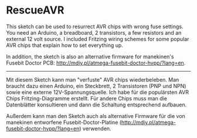 RescueAVR
=========

This sketch can be used to resurrect AVR chips with wrong fuse
settings. You need an Arduino, a breadboard, 2 transistors, a few
resistors and an external 12 volt source. I included Fritzing wiring
schemes for some popular AVR chips that explain how to set everything
up.

In addition, the sketch is also an alternative firmware for
manekinen's Fusebit Doctor PCB:
http://mdiy.pl/atmega-fusebit-doctor-hvpp/?lang=en. 


-----------------------------------------------------------------------------

Mit diesem Sketch kann man "verfuste" AVR chips wiederbeleben. Man
braucht dazu einen Arduino, ein Steckbrett, 2 Transistoren (PNP und
NPN) sowie eine externe 12V-Spannungsquelle. Ich habe für die
populärsten AVR Chips Fritzing-Diagramme erstellt. Für andere Chips
muss man die Datenblätter konsultieren und dann die Schaltung
entsprechend aufbauen.

Außerdem kann man den Sketch auch als alternative Firmware für die von
manekinen entworfene Fusebit-Doctor-Platine
(http://mdiy.pl/atmega-fusebit-doctor-hvpp/?lang=en) verwenden.
